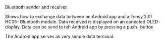 Bluetooth sender and receiver.

Shows how to exchange data between an Android app and a Tensy 2.0/ HC05- Bluetooth module.
Data received is displayed on an conected OLED- display. Data can be send to teh Android app by
pressing a push- button. 

The Android app serves as very simple data terminal.